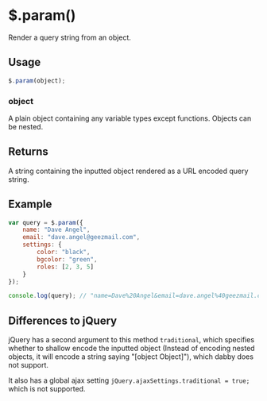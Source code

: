 # $.param()

Render a query string from an object.

## Usage

```javascript
$.param(object);
```

### object

A plain object containing any variable types except functions. Objects can be nested.

## Returns

A string containing the inputted object rendered as a URL encoded query string.

## Example

```javascript
var query = $.param({
	name: "Dave Angel",
	email: "dave.angel@geezmail.com",
	settings: {
		color: "black",
		bgcolor: "green",
		roles: [2, 3, 5]
	}
});

console.log(query); // "name=Dave%20Angel&email=dave.angel%40geezmail.com&settings%5Bcolor%5D=black&settings%5Bbgcolor%5D=green&settings%5Broles%5D%5B0%5D=2&settings%5Broles%5D%5B1%5D=3&settings%5Broles%5D%5B2%5D=5"
```

## Differences to jQuery

jQuery has a second argument to this method `traditional`, which specifies whether to shallow encode the inputted object (Instead of encoding nested objects, it will encode a string saying "[object Object]"), which dabby does not support.

It also has a global ajax setting `jQuery.ajaxSettings.traditional = true;` which is not supported.
